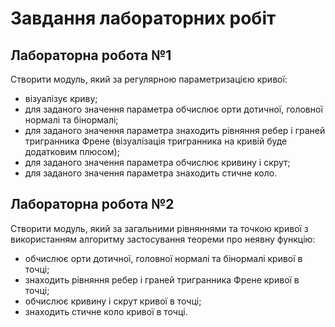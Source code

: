 # Завдання лабораторних робіт

## Лабораторна робота №1

Створити модуль, який за регулярною параметризацією кривої:

- візуалізує криву;
- для заданого значення параметра обчислює орти дотичної, головної нормалі та бінормалі;
- для заданого значення параметра знаходить рівняння ребер і граней тригранника Френе (візуалізація тригранника на кривій буде додатковим плюсом);
- для заданого значення параметра обчислює кривину і скрут;
- для заданого значення параметра знаходить стичне коло.

## Лабораторна робота №2

Створити модуль, який за загальними рівняннями та точкою кривої з використанням алгоритму застосування теореми про неявну функцію:

- обчислює орти дотичної, головної нормалі та бінормалі кривої в точці;
- знаходить рівняння ребер і граней тригранника Френе кривої в точці;
- обчислює кривину і скрут кривої в точці;
- знаходить стичне коло кривої в точці.
